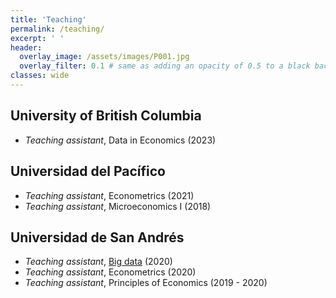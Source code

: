 ```yaml
---
title: 'Teaching'
permalink: /teaching/
excerpt: ' '
header:
  overlay_image: /assets/images/P001.jpg
  overlay_filter: 0.1 # same as adding an opacity of 0.5 to a black background
classes: wide
---
```

## <a href="https://www.up.edu.pe/en/"><i class="fas fa-fw fa-school zoom" style="font-size:24px;color:black" aria-hidden="true"></i></a> University of British Columbia

* _Teaching assistant_, Data in Economics (2023)

## <a href="https://www.up.edu.pe/en/"><i class="fas fa-fw fa-school zoom" style="font-size:24px;color:black" aria-hidden="true"></i></a> Universidad del Pacífico

* _Teaching assistant_, Econometrics (2021)
* _Teaching assistant_, Microeconomics I (2018)

## <a href="https://udesa.edu.ar/"><i class="fas fa-fw fa-school zoom" style="font-size:24px;color:black" aria-hidden="true"></i></a> Universidad de San Andrés

* _Teaching assistant_, [Big data](https://bigdataudesa.weebly.com/) (2020)
* _Teaching assistant_, Econometrics (2020)
* _Teaching assistant_, Principles of Economics (2019 - 2020)

